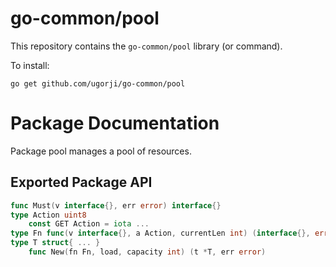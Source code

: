 # go-common/pool

This repository contains the `go-common/pool` library (or command).

To install:

```
go get github.com/ugorji/go-common/pool
```

# Package Documentation


Package pool manages a pool of resources.

## Exported Package API

```go
func Must(v interface{}, err error) interface{}
type Action uint8
    const GET Action = iota ...
type Fn func(v interface{}, a Action, currentLen int) (interface{}, error)
type T struct{ ... }
    func New(fn Fn, load, capacity int) (t *T, err error)
```
